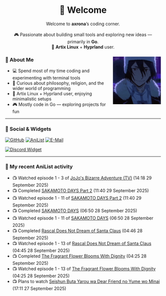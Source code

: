 <h1 align="center">🦊 Welcome</h1>
<p align="center">
  Welcome to <b>axrona</b>’s coding corner.<br><br>
  🎮 Passionate about building small tools and exploring new ideas — primarily in <b>Go</b>.<br>
  🐧 <b>Artix Linux</b> + <b>Hyprland</b> user.
</p>

<div>
<img src="./assets/fyodor-dostoevsky-bsd.gif" width="155" align="right">

### 🦊 About Me

- 💻 Spend most of my time coding and experimenting with terminal tools  
- 🧠 Curious about philosophy, religion, and the wider world of programming  
- 🐧 Artix Linux + Hyprland user, enjoying minimalistic setups  
- 🎮 Mostly code in Go — exploring projects for fun  

</div>

---

### 🔗 Social & Widgets

[![GitHub](https://img.shields.io/badge/GitHub-24292e?style=for-the-badge&logo=github&logoColor=white)](https://github.com/axrona)
[![AniList](https://img.shields.io/badge/AniList-blue?style=for-the-badge&logo=anilist&logoColor=white)](https://anilist.co/user/axrona/)
[![E-Mail](https://img.shields.io/badge/E--Mail-gray?style=for-the-badge&logo=maildotru&logoColor=white)](mailto:yeaweeb@duck.com)

[![Discord Widget](https://dsc-readme.tsuni.dev/api/user/1379125777710190637)](https://discord.com/users/1379125777710190637)

---

### 🌸 My recent AniList activity

<!-- ANILIST_ACTIVITY:start -->

-   📺 Watched episode 1 - 3 of [JoJo's Bizarre Adventure (TV)](https://anilist.co/anime/14719) (14:18 29 September 2025)
-   📺 Completed [SAKAMOTO DAYS Part 2](https://anilist.co/anime/184237) (11:40 29 September 2025)
-   📺 Watched episode 1 - 11 of [SAKAMOTO DAYS Part 2](https://anilist.co/anime/184237) (11:40 29 September 2025)
-   📺 Completed [SAKAMOTO DAYS](https://anilist.co/anime/177709) (06:50 28 September 2025)
-   📺 Watched episode 1 - 11 of [SAKAMOTO DAYS](https://anilist.co/anime/177709) (06:50 28 September 2025)
-   📺 Completed [Rascal Does Not Dream of Santa Claus](https://anilist.co/anime/171046) (04:46 28 September 2025)
-   📺 Watched episode 1 - 13 of [Rascal Does Not Dream of Santa Claus](https://anilist.co/anime/171046) (04:45 28 September 2025)
-   📺 Completed [The Fragrant Flower Blooms With Dignity](https://anilist.co/anime/181444) (04:25 28 September 2025)
-   📺 Watched episode 1 - 13 of [The Fragrant Flower Blooms With Dignity](https://anilist.co/anime/181444) (04:25 28 September 2025)
-   📺 Plans to watch [Seishun Buta Yarou wa Dear Friend no Yume wo Minai](https://anilist.co/anime/199340) (17:11 27 September 2025)

<!-- ANILIST_ACTIVITY:end -->
